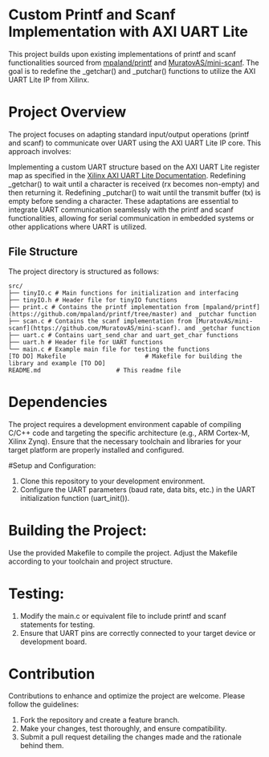 # Custom Printf and Scanf Implementation with AXI UART Lite
This project builds upon existing implementations of printf and scanf functionalities sourced from [mpaland/printf](https://github.com/mpaland/printf/tree/master)
 and [MuratovAS/mini-scanf](https://github.com/MuratovAS/mini-scanf). The goal is to redefine the _getchar() and _putchar() functions to utilize the AXI UART Lite IP from Xilinx.

# Project Overview
The project focuses on adapting standard input/output operations (printf and scanf) to communicate over UART using the AXI UART Lite IP core. This approach involves:

Implementing a custom UART structure based on the AXI UART Lite register map as specified in the [Xilinx AXI UART Lite Documentation](https://docs.amd.com/v/u/en-US/pg142-axi-uartlite).
Redefining _getchar() to wait until a character is received (rx becomes non-empty) and then returning it.
Redefining _putchar() to wait until the transmit buffer (tx) is empty before sending a character.
These adaptations are essential to integrate UART communication seamlessly with the printf and scanf functionalities, allowing for serial communication in embedded systems or other applications where UART is utilized.

## File Structure
The project directory is structured as follows:
```plaintext
src/
├── tinyIO.c # Main functions for initialization and interfacing
├── tinyIO.h # Header file for tinyIO functions
├── print.c # Contains the printf implementation from [mpaland/printf](https://github.com/mpaland/printf/tree/master) and _putchar function
├── scan.c # Contains the scanf implementation from [MuratovAS/mini-scanf](https://github.com/MuratovAS/mini-scanf). and _getchar function
├── uart.c # Contains uart_send_char and uart_get_char functions
├── uart.h # Header file for UART functions
└── main.c # Example main file for testing the functions
[TO DO] Makefile                      # Makefile for building the library and example [TO DO]
README.md                     # This readme file

```
# Dependencies
The project requires a development environment capable of compiling C/C++ code and targeting the specific architecture (e.g., ARM Cortex-M, Xilinx Zynq).
Ensure that the necessary toolchain and libraries for your target platform are properly installed and configured.

#Setup and Configuration:

1. Clone this repository to your development environment.
2. Configure the UART parameters (baud rate, data bits, etc.) in the UART initialization function (uart_init()).

# Building the Project:
Use the provided Makefile to compile the project. Adjust the Makefile according to your toolchain and project structure.

# Testing:
1. Modify the main.c or equivalent file to include printf and scanf statements for testing.
2. Ensure that UART pins are correctly connected to your target device or development board.

# Contribution
Contributions to enhance and optimize the project are welcome. Please follow the guidelines:
1. Fork the repository and create a feature branch.
2. Make your changes, test thoroughly, and ensure compatibility.
3. Submit a pull request detailing the changes made and the rationale behind them.

